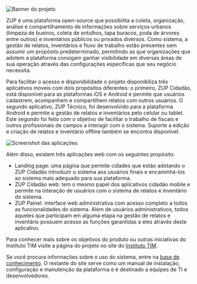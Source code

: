 ![Banner do projeto](http://institutotim.org.br/wp-content/uploads/2013/10/zup-topo2.jpg)

ZUP é uma plataforma open-source que possibilita a coleta, organização, análise e compartilhamento de informações sobre
 serviços urbanos (limpeza de bueiros, coleta de entulhos, tapa buracos, poda de árvores entre outros) e inventários 
 públicos ou privados diversos. Como sistema, a gestão de relatos, inventários e fluxo de trabalho estão presentes sem 
assumir um propósito predeterminado, permitindo as que organizações que adotem a plataforma consigam ganhar visibilidade 
 em diversas áreas de sua operação através das configurações específicas que seu negócio necessita.

Para facilitar o acesso e disponibilidade o projeto disponibiliza três aplicativos móveis com dois propósitos diferentes: 
o primeiro, ZUP Cidadão, está disponível para as plataformas iOS e Android e permite que usuários cadastrem, acompanhem 
e compartilhem relatos com outros usuários. O segundo aplicativo, ZUP Técnico, foi desenvolvido para a plataforma Android
e permite a gestão de relatos e inventários pelo celular ou tablet. Este segundo foi feito com o objetivo de facilitar o
trabalho de fiscais e outros profissionais de campos a interagir com o sistema. Suporte a edição e criação de relatos e
inventário offline também se encontra disponível.

![Screenshot das aplicações](http://institutotim.org.br/wp-content/uploads/2013/10/zup-mockups11.jpg)

Além disso, existem três aplicações web com os seguintes propósito:

 - Landing page: uma página que permite cidades que estão adotando o ZUP Cidadão introduzir o sistema aos usuários 
 finais e encaminhá-los ao sistema mais adequado para sua plataforma.
 - ZUP Cidadão web: tem o mesmo papel dos aplicativos cidadão mobile e permite na interação de usuários com o sistema de
  relatos e inventário do sistema.
 - ZUP Painel: interface web administrativa com acesso completo a todos as funcionalidades do sistema. Além de usuários 
 administrativos, todos aqueles que participam em alguma etapa na gestão de relatos e inventário possuem acesso as 
 funções garantidas a eles através deste aplicativo.

Para conhecer mais sobre os objetivos do produto ou outras iniciativas do Instituto TIM
visite a página do projeto no site do [Instituto TIM](http://institutotim.org.br/solucoes/zup/). 

Se você procura informações sobre o uso do sistema, entre na [base de conhecimento](http://zeladoriaurbana.zendesk.com/hc/pt-br).
O restante do site serve como um manual de instalação, configuração e manutenção da plataforma e é destinado a equipes 
de TI e desenvolvedores.
